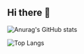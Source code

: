 ## Hi there 👋

<!--
**BarrozoL/BarrozoL** is a ✨ _special_ ✨ repository because its `README.md` (this file) appears on your GitHub profile.

Here are some ideas to get you started:

- 🔭 I’m currently working on ...
- 🌱 I’m currently learning ...
- 👯 I’m looking to collaborate on ...
- 🤔 I’m looking for help with ...
- 💬 Ask me about ...
- 📫 How to reach me: ...
- 😄 Pronouns: ...
- ⚡ Fun fact: ...
-->
![Anurag's GitHub stats](https://github-readme-stats.vercel.app/api?username=BarrozoL&showicons=true&theme=merko )

![Top Langs](https://github-readme-stats.vercel.app/api/top-langs/?username=BarrozoL&showicons=true&theme=merko)
